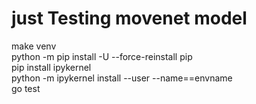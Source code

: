 # just Testing movenet model  
make venv  
python -m pip install -U --force-reinstall pip  
pip install ipykernel  
python -m ipykernel install --user --name==envname  
go test

